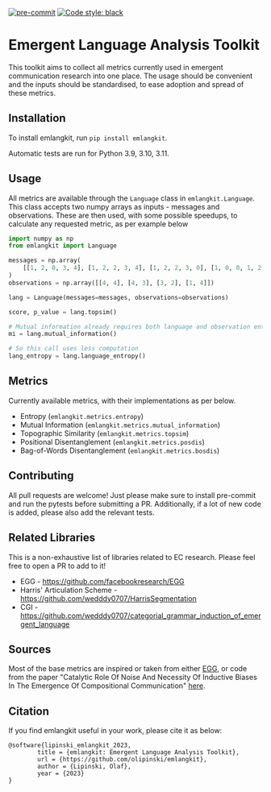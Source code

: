 [![pre-commit](https://img.shields.io/badge/pre--commit-enabled-brightgreen?logo=pre-commit&logoColor=white)](https://pre-commit.com/)
[![Code style: black](https://img.shields.io/badge/code%20style-black-000000.svg)](https://github.com/psf/black)

# Emergent Language Analysis Toolkit

This toolkit aims to collect all metrics currently used in emergent communication research into one place. 
The usage should be convenient and the inputs should be standardised, to ease adoption and spread of these metrics.

## Installation

To install emlangkit, run `pip install emlangkit`.

Automatic tests are run for Python 3.9, 3.10, 3.11.

## Usage

All metrics are available through the `Language` class in `emlangkit.Language`.
This class accepts two numpy arrays as inputs - messages and observations. These
are then used, with some possible speedups, to calculate any requested metric,
as per example below

```python
import numpy as np
from emlangkit import Language

messages = np.array(
    [[1, 2, 0, 3, 4], [1, 2, 2, 3, 4], [1, 2, 2, 3, 0], [1, 0, 0, 1, 2]]
)
observations = np.array([[4, 4], [4, 3], [3, 2], [1, 4]])

lang = Language(messages=messages, observations=observations)

score, p_value = lang.topsim()

# Mutual information already requires both language and observation entropy
mi = lang.mutual_information()

# So this call uses less computation
lang_entropy = lang.language_entropy()
```

## Metrics

Currently available metrics, with their implementations as per below.

- Entropy (`emlangkit.metrics.entropy`)
- Mutual Information (`emlangkit.metrics.mutual_information`)
- Topographic Similarity (`emlangkit.metrics.topsim`)
- Positional Disentanglement (`emlangkit.metrics.posdis`)
- Bag-of-Words Disentanglement (`emlangkit.metrics.bosdis`)

## Contributing

All pull requests are welcome! Just please make sure to install pre-commit and
run the pytests before submitting a PR. Additionally, if a lot of new code is
added, please also add the relevant tests.

## Related Libraries

This is a non-exhaustive list of libraries related to EC research. Please feel
free to open a PR to add to it!

- EGG - https://github.com/facebookresearch/EGG
- Harris' Articulation Scheme - https://github.com/wedddy0707/HarrisSegmentation
- CGI -
  https://github.com/wedddy0707/categorial_grammar_induction_of_emergent_language

## Sources

Most of the base metrics are inspired or taken from either
[EGG](https://github.com/facebookresearch/EGG), or code from the paper
"Catalytic Role Of Noise And Necessity Of Inductive Biases In The Emergence Of
Compositional Communication"
[here](https://proceedings.neurips.cc/paper/2021/hash/c2839bed26321da8b466c80a032e4714-Abstract.html).

## Citation

If you find emlangkit useful in your work, please cite it as below:

```
@software{lipinski_emlangkit_2023,
        title = {emlangkit: Emergent Language Analysis Toolkit},
        url = {https://github.com/olipinski/emlangkit},
        author = {Lipinski, Olaf},
        year = {2023}
}
```
